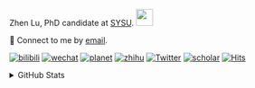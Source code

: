 <p>Zhen Lu, PhD candidate at <a href="https://phs.sysu.edu.cn/">SYSU</a>. <img src="https://media.giphy.com/media/WUlplcMpOCEmTGBtBW/giphy.gif" width="30">
</em></p>

💬 Connect to me by [email](mailto:luzh29@mail2.sysu.edu.cn).

[![bilibili](https://img.shields.io/badge/陆震同学-B站-yellow)](https://space.bilibili.com/32159908) [![wechat](https://img.shields.io/badge/陆震生物统计-微信公众号-important)](https://leslie-lu.github.io/uploads/qrcode.jpg) [![planet](https://img.shields.io/badge/陆震-知识星球-blueviolet)](https://wx.zsxq.com/dweb2) [![zhihu](https://img.shields.io/badge/陆震同学-知乎-blue)](https://www.zhihu.com/people/edison-70-18) [![Twitter](https://img.shields.io/badge/ZhenLu_Biost-Twitter-ff69b4)](https://twitter.com/ZhenLu_Biost) [![scholar](https://img.shields.io/badge/ZhenLu-Scholar-00ffff)](https://scholar.google.com/citations?user=LKLQ1g8AAAAJ) [![Hits](https://hits.seeyoufarm.com/api/count/incr/badge.svg?url=https%3A%2F%2Fgithub.com%2FLeslie-Lu%2FLeslie-Lu&count_bg=%2379C83D&title_bg=%23555555&icon=&icon_color=%23E7E7E7&title=hits&edge_flat=false)](https://hits.seeyoufarm.com)

<details>
 
<summary>GitHub Stats</summary>


<!--START_SECTION:waka-->
**🐱 My GitHub Data** 

> 📦 231.3 kB Used in GitHub's Storage 
 > 
> 🚫 Not Opted to Hire
 > 
> 📜 17 Public Repositories 
 > 
> 🔑 5 Private Repositories 
 > 
**I'm an Early 🐤** 

```text
🌞 Morning                21 commits          █░░░░░░░░░░░░░░░░░░░░░░░░   03.20 % 
🌆 Daytime                413 commits         ████████████████░░░░░░░░░   62.96 % 
🌃 Evening                214 commits         ████████░░░░░░░░░░░░░░░░░   32.62 % 
🌙 Night                  8 commits           ░░░░░░░░░░░░░░░░░░░░░░░░░   01.22 % 
```
📅 **I'm Most Productive on Wednesday** 

```text
Monday                   120 commits         █████░░░░░░░░░░░░░░░░░░░░   18.29 % 
Tuesday                  112 commits         ████░░░░░░░░░░░░░░░░░░░░░   17.07 % 
Wednesday                149 commits         ██████░░░░░░░░░░░░░░░░░░░   22.71 % 
Thursday                 73 commits          ███░░░░░░░░░░░░░░░░░░░░░░   11.13 % 
Friday                   61 commits          ██░░░░░░░░░░░░░░░░░░░░░░░   09.30 % 
Saturday                 61 commits          ██░░░░░░░░░░░░░░░░░░░░░░░   09.30 % 
Sunday                   80 commits          ███░░░░░░░░░░░░░░░░░░░░░░   12.20 % 
```


**I Mostly Code in HTML** 

```text
HTML                     6 repos             ████████░░░░░░░░░░░░░░░░░   33.33 % 
R                        6 repos             ████████░░░░░░░░░░░░░░░░░   33.33 % 
SAS                      3 repos             ████░░░░░░░░░░░░░░░░░░░░░   16.67 % 
Jupyter Notebook         2 repos             ███░░░░░░░░░░░░░░░░░░░░░░   11.11 % 
Python                   1 repo              █░░░░░░░░░░░░░░░░░░░░░░░░   05.56 % 
```




 Last Updated on 22/08/2024 18:42:44 UTC
<!--END_SECTION:waka-->

-----

**NOTE: Top languages does not indicate my skill level or anything like that. It is just a metric of which languages have been hosted by me on GitHub based on the usage across repositories.**

</details>
